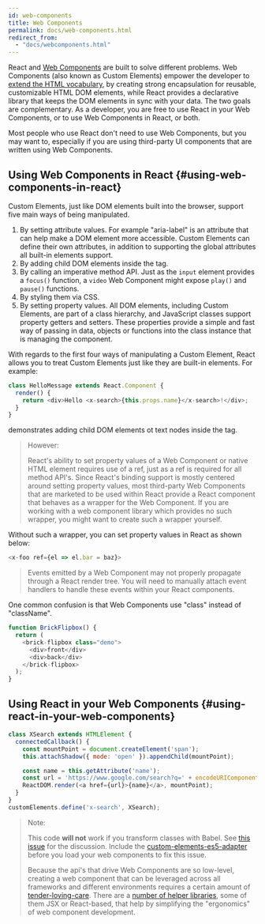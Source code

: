```yaml
---
id: web-components
title: Web Components
permalink: docs/web-components.html
redirect_from:
  - "docs/webcomponents.html"
---
```


React and [Web Components](https://developer.mozilla.org/en-US/docs/Web/Web_Components) are built to solve different problems.  Web Components (also known as Custom Elements) empower the developer to [extend the HTML vocabulary](https://www.w3.org/community/nextweb/2013/06/11/the-extensible-web-manifesto/), by creating strong encapsulation for reusable, customizable HTML DOM elements, while React provides a declarative library that keeps the DOM elements in sync with your data. The two goals are complementary. As a developer, you are free to use React in your Web Components, or to use Web Components in React, or both.

Most people who use React don't need to use Web Components, but you may want to, especially if you are using third-party UI components that are written using Web Components.

## Using Web Components in React {#using-web-components-in-react}

Custom Elements, just like DOM elements built into the browser, support five main ways of being manipulated.

1.  By setting attribute values.  For example "aria-label" is an attribute that can help make a DOM element more accessible.  Custom Elements can define their own attributes, in addition to supporting the global attributes all built-in elements support.
2.  By adding child DOM elements inside the tag. 
3.  By calling an imperative method API.  Just as the `input` element provides a `focus()` function, a `video` Web Component might expose `play()` and `pause()` functions.
4.  By styling them via CSS.
5.  By setting property values.  All DOM elements, including Custom Elements, are part of a class hierarchy, and JavaScript classes support property getters and setters.  These properties provide a simple and fast way of passing in data, objects or functions into the class instance that is managing the component.

With regards to the first four ways of manipulating a Custom Element, React allows you to treat Custom Elements just like they are built-in elements.  For example: 

```javascript
class HelloMessage extends React.Component {
  render() {
    return <div>Hello <x-search>{this.props.name}</x-search>!</div>;
  }
}
```

demonstrates adding child DOM elements ot text nodes inside the tag.

> However:
>
> React's ability to set property values of a Web Component or native HTML element requires use of a ref, just as a ref is required for all method API's. Since React's binding support is mostly centered around setting property values, most third-party Web Components that are marketed to be used within React provide a React component that behaves as a wrapper for the Web Component.  If you are working with a web component library which provides no such wrapper, you might want to create such a wrapper yourself.

Without such a wrapper, you can set property values in React as shown below:

```javascript
<x-foo ref={el => el.bar = baz}>
```

>
> Events emitted by a Web Component may not properly propagate through a React render tree.
> You will need to manually attach event handlers to handle these events within your React components.

One common confusion is that Web Components use "class" instead of "className".

```javascript
function BrickFlipbox() {
  return (
    <brick-flipbox class="demo">
      <div>front</div>
      <div>back</div>
    </brick-flipbox>
  );
}
```

## Using React in your Web Components {#using-react-in-your-web-components}

```javascript
class XSearch extends HTMLElement {
  connectedCallback() {
    const mountPoint = document.createElement('span');
    this.attachShadow({ mode: 'open' }).appendChild(mountPoint);

    const name = this.getAttribute('name');
    const url = 'https://www.google.com/search?q=' + encodeURIComponent(name);
    ReactDOM.render(<a href={url}>{name}</a>, mountPoint);
  }
}
customElements.define('x-search', XSearch);
```

>Note:
>
>This code **will not** work if you transform classes with Babel. See [this issue](https://github.com/w3c/webcomponents/issues/587) for the discussion.
>Include the [custom-elements-es5-adapter](https://github.com/webcomponents/polyfills/tree/master/packages/webcomponentsjs#custom-elements-es5-adapterjs) before you load your web components to fix this issue.
>
>Because the api's that drive Web Components are so low-level, creating a web component that can be leveraged across all frameworks and different environments requires a certain amount of [tender-loving-care](https://developers.google.com/web/fundamentals/web-components/best-practices).  There are a [number of helper libraries](https://webcomponents.dev/new/), some of them JSX or React-based, that help by simplifying the "ergonomics" of web component development. 
